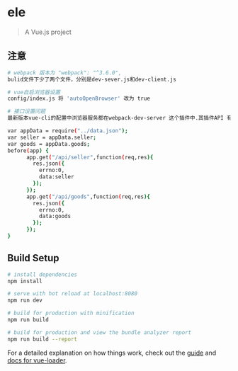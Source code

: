 # ele

> A Vue.js project

## 注意
```bash
# webpack 版本为 "webpack": "^3.6.0",
bulid文件下少了两个文件，分别是dev-sever.js和dev-client.js 

# vue自启浏览器设置
config/index.js 将 'autoOpenBrowser' 改为 true

# 接口设置问题
最新版本vue-cli的配置中浏览器服务都在webpack-dev-server 这个插件中.其插件API 有一个参数就是devServer.before 

var appData = require("../data.json");
var seller = appData.seller;
var goods = appData.goods;
before(app) {
      app.get("/api/seller",function(req,res){
        res.json({
          errno:0,
          data:seller
        });
      });
      app.get("/api/goods",function(req,res){
        res.json({
          errno:0,
          data:goods
        });
      });
}
```
## Build Setup

``` bash
# install dependencies
npm install

# serve with hot reload at localhost:8080
npm run dev

# build for production with minification
npm run build

# build for production and view the bundle analyzer report
npm run build --report
```

For a detailed explanation on how things work, check out the [guide](http://vuejs-templates.github.io/webpack/) and [docs for vue-loader](http://vuejs.github.io/vue-loader).
